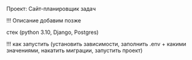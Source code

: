 
Проект: Сайт-планировщик задач

!!! Описание добавим позже

стек (python 3.10, Django, Postgres)

!!! как запустить (установить зависимости, заполнить .env + какими значениями, накатить миграции, запустить проект)

